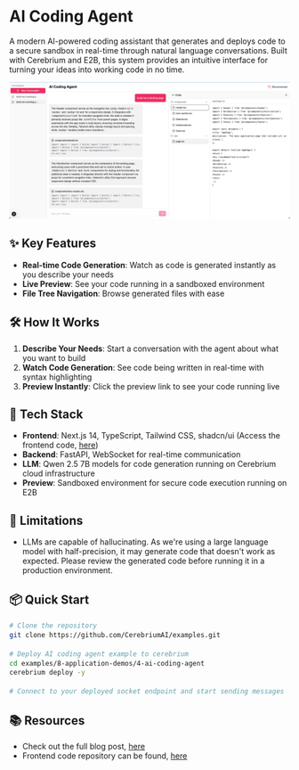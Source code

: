 # AI Coding Agent

A modern AI-powered coding assistant that generates and deploys code to a secure sandbox in real-time through natural language conversations. Built with Cerebrium and E2B, this system provides an intuitive interface for turning your ideas into working code in no time.

![AI Code Agent Demo](preview.png)

## ✨ Key Features

- **Real-time Code Generation**: Watch as code is generated instantly as you describe your needs
- **Live Preview**: See your code running in a sandboxed environment
- **File Tree Navigation**: Browse generated files with ease

## 🛠 How It Works

1. **Describe Your Needs**: Start a conversation with the agent about what you want to build
2. **Watch Code Generation**: See code being written in real-time with syntax highlighting
3. **Preview Instantly**: Click the preview link to see your code running live

## 🚀 Tech Stack

- **Frontend**: Next.js 14, TypeScript, Tailwind CSS, shadcn/ui (Access the frontend code, [here](https://github.com/CerebriumAI/example-ai-coding-agent))
- **Backend**: FastAPI, WebSocket for real-time communication
- **LLM**: Qwen 2.5 7B models for code generation running on Cerebrium cloud infrastructure
- **Preview**: Sandboxed environment for secure code execution running on E2B

## 🚦 Limitations
- LLMs are capable of hallucinating. As we're using a large language model with half-precision, it may generate code that doesn't work as expected. Please review the generated code before running it in a production environment.

## 📦 Quick Start

```bash
# Clone the repository
git clone https://github.com/CerebriumAI/examples.git

# Deploy AI coding agent example to cerebrium
cd examples/8-application-demos/4-ai-coding-agent
cerebrium deploy -y

# Connect to your deployed socket endpoint and start sending messages
```

## 📚 Resources
- Check out the full blog post, [here](https://www.cerebrium.ai/blog/building-a-real-time-coding-assistant)
- Frontend code repository can be found, [here](https://github.com/CerebriumAI/example-ai-coding-agent)